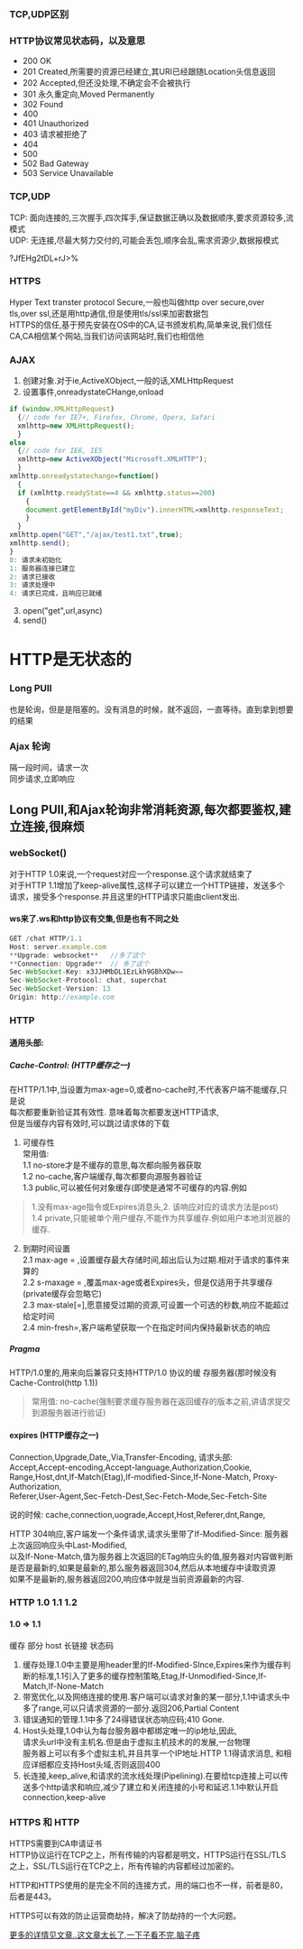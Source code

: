 ### TCP,UDP区别


### HTTP协议常见状态码，以及意思
- 200 OK
- 201 Created,所需要的资源已经建立,其URI已经跟随Location头信息返回 
- 202 Accepted,但还没处理,不确定会不会被执行
- 301 永久重定向,Moved Permanently
- 302 Found
- 400 
- 401 Unauthorized
- 403 请求被拒绝了
- 404
- 500
- 502 Bad Gateway
- 503 Service Unavailable

### TCP,UDP
TCP: 面向连接的,三次握手,四次挥手,保证数据正确以及数据顺序,要求资源较多,流模式  
UDP: 无连接,尽最大努力交付的,可能会丢包,顺序会乱,需求资源少,数据报模式

?JfEHg2tDL+rJ>%


### HTTPS
Hyper Text transter protocol Secure,一般也叫做http over secure,over tls,over ssl,还是用http通信,但是使用tls/ssl来加密数据包  
HTTPS的信任,基于预先安装在OS中的CA,证书颁发机构,简单来说,我们信任CA,CA相信某个网站,当我们访问该网站时,我们也相信他 


### AJAX
1. 创建对象.对于ie,ActiveXObject,一般的话,XMLHttpRequest
2. 设置事件,onreadystateCHange,onload  
```js
if (window.XMLHttpRequest)
  {// code for IE7+, Firefox, Chrome, Opera, Safari
  xmlhttp=new XMLHttpRequest();
  }
else
  {// code for IE6, IE5
  xmlhttp=new ActiveXObject("Microsoft.XMLHTTP");
  }
xmlhttp.onreadystatechange=function()
  {
  if (xmlhttp.readyState==4 && xmlhttp.status==200)
    {
    document.getElementById("myDiv").innerHTML=xmlhttp.responseText;
    }
  }
xmlhttp.open("GET","/ajax/test1.txt",true);
xmlhttp.send();
}
0: 请求未初始化
1: 服务器连接已建立
2: 请求已接收
3: 请求处理中
4: 请求已完成，且响应已就绪
```
3. open("get",url,async)
4. send()

# HTTP是无状态的
### Long PUll
也是轮询，但是是阻塞的。没有消息的时候，就不返回，一直等待。直到拿到想要的结果

### Ajax 轮询
隔一段时间，请求一次  
同步请求,立即响应

## Long PUll,和Ajax轮询非常消耗资源,每次都要鉴权,建立连接,很麻烦

### webSocket()
对于HTTP 1.0来说,一个request对应一个response.这个请求就结束了  
对于HTTP 1.1增加了keep-alive属性,这样子可以建立一个HTTP链接，发送多个　　
请求，接受多个response.并且这里的HTTP请求只能由client发出.  
#### ws来了.ws和http协议有交集,但是也有不同之处
```js
GET /chat HTTP/1.1
Host: server.example.com
**Upgrade: websocket**   //多了这个
**Connection: Upgrade**  // 多了这个
Sec-WebSocket-Key: x3JJHMbDL1EzLkh9GBhXDw==
Sec-WebSocket-Protocol: chat, superchat
Sec-WebSocket-Version: 13
Origin: http://example.com

```


### HTTP
#### 通用头部:  
##### Cache-Control:  (HTTP缓存之一) 
在HTTP/1.1中,当设置为max-age=0,或者no-cache时,不代表客户端不能缓存,只是说  
每次都要重新验证其有效性. 意味着每次都要发送HTTP请求,  
 但是当缓存内容有效时,可以跳过请求体的下载
 > 
1. 可缓存性  
常用值:  
1.1 no-store才是不缓存的意思,每次都向服务器获取  
1.2 no-cache,客户端缓存,每次都要向源服务器验证  
1.3 public,可以被任何对象缓存(即使是通常不可缓存的内容.例如  
>1.没有max-age指令或Expires消息头,2. 该响应对应的请求方法是post)  
1.4 private,只能被单个用户缓存,不能作为共享缓存.例如用户本地浏览器的缓存.  
2. 到期时间设置  
2.1 max-age = <seconds>,设置缓存最大存储时间,超出后认为过期.相对于请求的事件来算的  
2.2 s-maxage = <sec>,覆盖max-age或者Expires头，但是仅适用于共享缓存(private缓存会忽略它)  
2.3 max-stale[=<sec>],愿意接受过期的资源,可设置一个可选的秒数,响应不能超过给定时间  
2.4 min-fresh=<sec>,客户端希望获取一个在指定时间内保持最新状态的响应 
##### Pragma  
HTTP/1.0里的,用来向后兼容只支持HTTP/1.0 协议的缓 存服务器(那时候没有Cache-Control(http 1.1))  
>常用值: no-cache(强制要求缓存服务器在返回缓存的版本之前,讲请求提交到源服务器进行验证)

#### expires (HTTP缓存之一) 
Connection,Upgrade,Date,,Via,Transfer-Encoding,
请求头部:  
Accept,Accept-encoding,Accept-language,Authorization,Cookie,
Range,Host,dnt,If-Match(Etag),If-modified-Since,If-None-Match,
Proxy-Authorization,  
Referer,User-Agent,Sec-Fetch-Dest,Sec-Fetch-Mode,Sec-Fetch-Site  

说的时候: cache,connection,uograde,Accept,Host,Referer,dnt,Range,  

HTTP 304响应,客户端发一个条件请求,请求头里带了If-Modified-Since: 服务器上次返回响应头中Last-Modified,  
以及If-None-Match,值为服务器上次返回的ETag响应头的值,服务器对内容做判断是否是最新的,如果是最新的,那么服务器返回304,然后从本地缓存中读取资源  
如果不是最新的,服务器返回200,响应体中就是当前资源最新的内容.    


### HTTP 1.0 1.1 1.2
#### 1.0 => 1.1
缓存 部分 host 长链接 状态码 
1. 缓存处理.1.0中主要是用header里的If-Modified-SInce,Expires来作为缓存判断的标准,1.1引入了更多的缓存控制策略,Etag,If-Unmodified-Since,If-Match,If-None-Match  
2. 带宽优化,以及网络连接的使用.客户端可以请求对象的某一部分,1.1中请求头中多了range,可以只请求资源的一部分.返回206,Partial Content  
3. 错误通知的管理.1.1中多了24得错误状态响应码;410 Gone.    
4. Host头处理,1.0中认为每台服务器中都绑定唯一的ip地址,因此,  
   请求头url中没有主机名.但是由于虚拟主机技术的的发展,一台物理  
   服务器上可以有多个虚拟主机,并且共享一个IP地址.HTTP 1.1得请求消息,  和相应详细都应支持Host头域,否则返回400  
5. 长连接,keep_alive,和请求的流水线处理(Pipelining).在要给tcp连接上可以传送多个http请求和响应,减少了建立和关闭连接的小号和延迟.1.1中默认开启connection,keep-alive
   

### HTTPS 和 HTTP
HTTPS需要到CA申请证书  
HTTP协议运行在TCP之上，所有传输的内容都是明文，HTTPS运行在SSL/TLS之上，SSL/TLS运行在TCP之上，所有传输的内容都经过加密的。

HTTP和HTTPS使用的是完全不同的连接方式，用的端口也不一样，前者是80，后者是443。

HTTPS可以有效的防止运营商劫持，解决了防劫持的一个大问题。

[更多的详情见文章..这文章太长了,一下子看不完,脑子疼](https://juejin.im/entry/5981c5df518825359a2b9476)
